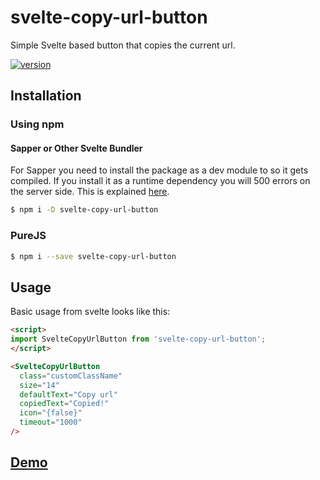 # svelte-copy-url-button

Simple Svelte based button that copies the current url. 

[![version](https://img.shields.io/npm/v/svelte-copy-url-button.svg?style=flat-square)](http://npm.im/svelte-copy-url-button)

## Installation

### Using npm

#### Sapper or Other Svelte Bundler

For Sapper you need to install the package as a dev module to so it gets compiled.  If you install it as a runtime dependency you will 500 errors on the server side.  This is explained [here](https://github.com/sveltejs/sapper-template#using-external-components).

```bash
$ npm i -D svelte-copy-url-button
```

### PureJS

```bash
$ npm i --save svelte-copy-url-button
```


## Usage
Basic usage from svelte looks like this:

```html
<script>
import SvelteCopyUrlButton from 'svelte-copy-url-button';
</script>

<SvelteCopyUrlButton
  class="customClassName"
  size="14"
  defaultText="Copy url"
  copiedText="Copied!"
  icon="{false}"
  timeout="1000"
/>

```
## [Demo](https://svelte-copy-url-button.netlify.app/)


